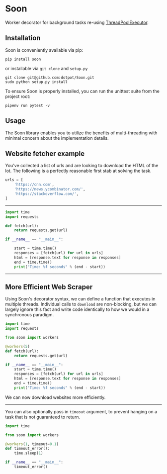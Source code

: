 # Soon
Worker decorator for background tasks re-using [ThreadPoolExecutor](https://docs.python.org/3/library/concurrent.futures.html#concurrent.futures.ThreadPoolExecutor).

Installation
------------

Soon is conveniently available via pip:
```
pip install soon
```

or installable via `git clone` and `setup.py`
```
git clone git@github.com:dotpot/Soon.git
sudo python setup.py install
```

To ensure Soon is properly installed, you can run the unittest suite from the project root:
```
pipenv run pytest -v 
```

Usage
-----
The Soon library enables you to utilize the benefits of multi-threading with minimal concern about the implementation details.


Website fetcher example
-----------------
You've collected a list of urls and are looking to download the HTML of the lot.  The following is a perfectly reasonable first stab at solving the task.

```python
urls = [
    'https://cnn.com',
    'https://news.ycombinator.com/',
    'https://stackoverflow.com/',
]
```
---
```python
import time
import requests

def fetch(url):
    return requests.get(url)

if __name__ == "__main__":

    start = time.time()
    responses = [fetch(url) for url in urls]
    html = [response.text for response in responses]
    end = time.time()
    print("Time: %f seconds" % (end - start))
```
---

More Efficient Web Scraper
--------------------------

Using Soon's decorator syntax, we can define a function that executes in multiple threads.  Individual calls to `download` are non-blocking, but we can largely ignore this fact and write code identically to how we would in a synchronous paradigm. 

```python
import time
import requests

from soon import workers

@workers(5)
def fetch(url):
    return requests.get(url)

if __name__ == "__main__":
    start = time.time()
    responses = [fetch(url) for url in urls]
    html = [response.text for response in responses]
    end = time.time()
    print("Time: %f seconds" % (end - start))

```
We can now download websites more efficiently.

---

You can also optionally pass in `timeout` argument, to prevent hanging on a task that is not guaranteed to return.

```python
import time

from soon import workers

@workers(1, timeout=0.1)
def timeout_error():
    time.sleep(1)

if __name__ == "__main__":
    timeout_error()
```
